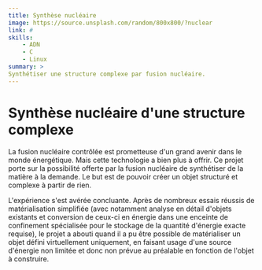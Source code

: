 ```yaml
---
title: Synthèse nucléaire
image: https://source.unsplash.com/random/800x800/?nuclear
link: #
skills:
    - ADN
    - C
    - Linux
summary: >
Synthétiser une structure complexe par fusion nucléaire.
---
```


# Synthèse nucléaire d'une structure complexe

La fusion nucléaire contrôlée est prometteuse d'un grand avenir dans le monde énergétique. Mais cette technologie a bien plus à offrir. Ce projet porte sur la possibilité offerte par la fusion nucléaire de synthétiser de la matière à la demande. Le but est de pouvoir créer un objet structuré et complexe à partir de rien.

L'expérience s'est avérée concluante. Après de nombreux essais réussis de matérialisation simplifiée (avec notamment analyse en détail d'objets existants et conversion de ceux-ci en énergie dans une enceinte de confinement spécialisée pour le stockage de la quantité d'énergie exacte requise), le projet a abouti quand il a pu être possible de matérialiser un objet défini virtuellement uniquement, en faisant usage d'une source d'énergie non limitée et donc non prévue au préalable en fonction de l'objet à construire.
